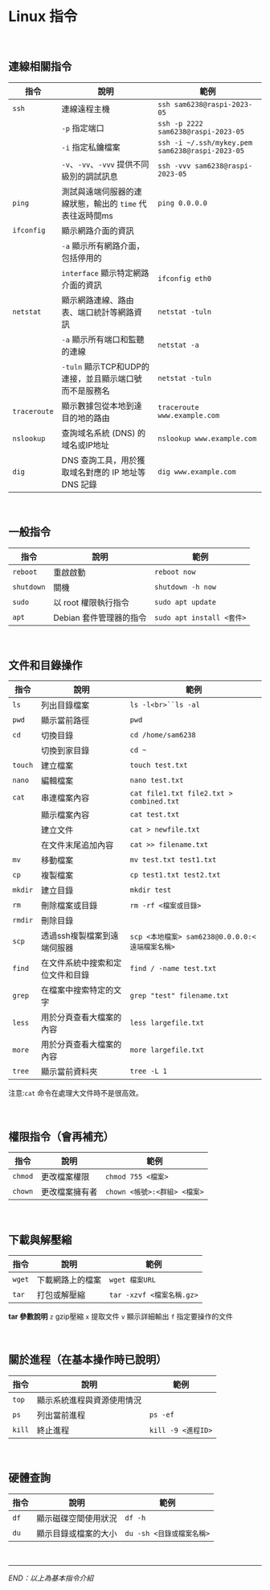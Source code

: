 # Linux 指令

<br>

## 連線相關指令

| 指令           | 說明                                                       | 範例                                              |
| -------------- | ---------------------------------------------------------- | ------------------------------------------------- |
| `ssh`        | 連線遠程主機                                               | `ssh sam6238@raspi-2023-05`                     |
|                | `-p` 指定端口                                            | `ssh -p 2222 sam6238@raspi-2023-05`             |
|                | `-i` 指定私鑰檔案                                        | `ssh -i ~/.ssh/mykey.pem sam6238@raspi-2023-05` |
|                | `-v`、`-vv`、`-vvv` 提供不同級別的調試訊息           | `ssh -vvv sam6238@raspi-2023-05`                |
| `ping`       | 測試與遠端伺服器的連線狀態，輸出的 `time` 代表往返時間ms | `ping 0.0.0.0`                                  |
| `ifconfig`   | 顯示網路介面的資訊                                         |                                                   |
|                | `-a` 顯示所有網路介面，包括停用的                        |                                                   |
|                | `interface` 顯示特定網路介面的資訊                       | `ifconfig eth0`                                 |
| `netstat`    | 顯示網路連線、路由表、端口統計等網路資訊                   | `netstat -tuln`                                 |
|                | `-a` 顯示所有端口和監聽的連線                            | `netstat -a`                                    |
|                | `-tuln` 顯示TCP和UDP的連接，並且顯示端口號而不是服務名   | `netstat -tuln`                                 |
| `traceroute` | 顯示數據包從本地到達目的地的路由                           | `traceroute www.example.com`                    |
| `nslookup`   | 查詢域名系統 (DNS) 的域名或IP地址                          | `nslookup www.example.com`                      |
| `dig`        | DNS 查詢工具，用於獲取域名對應的 IP 地址等 DNS 記錄        | `dig www.example.com`                           |

<br>

## 一般指令

| 指令         | 說明                    | 範例                        |
| ------------ | ----------------------- | --------------------------- |
| `reboot`   | 重啟啟動                | `reboot now`              |
| `shutdown` | 關機                    | `shutdown -h now`         |
| `sudo`     | 以 root 權限執行指令    | `sudo apt update`         |
| `apt`      | Debian 套件管理器的指令 | `sudo apt install <套件>` |

<br>

## 文件和目錄操作

| 指令      | 說明                             | 範例                                              |
| --------- | -------------------------------- | ------------------------------------------------- |
| `ls`    | 列出目錄檔案                     | `ls -l<br>``ls -al`                           |
| `pwd`   | 顯示當前路徑                     | `pwd`                                           |
| `cd`    | 切換目錄                         | `cd /home/sam6238`                              |
|           | 切換到家目錄                     | `cd ~`                                          |
| `touch` | 建立檔案                         | `touch test.txt`                                |
| `nano`  | 編輯檔案                         | `nano test.txt`                                 |
| `cat`   | 串連檔案內容                     | `cat file1.txt file2.txt > combined.txt`        |
|           | 顯示檔案內容                     | `cat test.txt`                                  |
|           | 建立文件                         | `cat > newfile.txt`                             |
|           | 在文件末尾追加內容               | `cat >> filename.txt`                           |
| `mv`    | 移動檔案                         | `mv test.txt test1.txt`                         |
| `cp`    | 複製檔案                         | `cp test1.txt test2.txt`                        |
| `mkdir` | 建立目錄                         | `mkdir test`                                    |
| `rm`    | 刪除檔案或目錄                   | `rm -rf <檔案或目錄>`                           |
| `rmdir` | 刪除目錄                         |                                                   |
| `scp`   | 透過ssh複製檔案到遠端伺服器      | `scp <本地檔案> sam6238@0.0.0.0:<遠端檔案名稱>` |
| `find`  | 在文件系統中搜索和定位文件和目錄 | `find / -name test.txt`                         |
| `grep`  | 在檔案中搜索特定的文字           | `grep "test" filename.txt`                      |
| `less`  | 用於分頁查看大檔案的內容         | `less largefile.txt`                            |
| `more`  | 用於分頁查看大檔案的內容         | `more largefile.txt`                            |
| `tree`  | 顯示當前資料夾                   | `tree -L 1`                                     |

注意:`cat` 命令在處理大文件時不是很高效。

<br>

## 權限指令（會再補充）

| 指令      | 說明           | 範例                           |
| --------- | -------------- | ------------------------------ |
| `chmod` | 更改檔案權限   | `chmod 755 <檔案>`           |
| `chown` | 更改檔案擁有者 | `chown <帳號>:<群組> <檔案>` |

<br>

## 下載與解壓縮

| 指令     | 說明             | 範例                        |
| -------- | ---------------- | --------------------------- |
| `wget` | 下載網路上的檔案 | `wget 檔案URL`            |
| `tar`  | 打包或解壓縮     | `tar -xzvf <檔案名稱.gz>` |


**tar 參數說明**
`z` gzip壓縮
`x` 提取文件
`v` 顯示詳細輸出
`f` 指定要操作的文件

<br>

## 關於進程（在基本操作時已說明）

| 指令     | 說明                       | 範例                 |
| -------- | -------------------------- | -------------------- |
| `top`  | 顯示系統進程與資源使用情況 |                      |
| `ps`   | 列出當前進程               | `ps -ef`           |
| `kill` | 終止進程                   | `kill -9 <進程ID>` |

<br>

## 硬體查詢

| 指令   | 說明                 | 範例                        |
| ------ | -------------------- | --------------------------- |
| `df` | 顯示磁碟空間使用狀況 | `df -h`                   |
| `du` | 顯示目錄或檔案的大小 | `du -sh <目錄或檔案名稱>` |

<br>

---

_END：以上為基本指令介紹_

